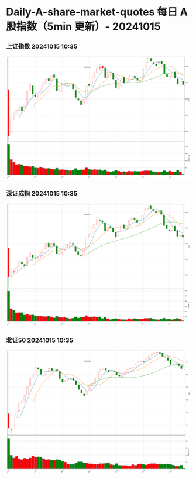 
# Daily-A-share-market-quotes 每日 A 股指数（5min 更新）- 20241015

### 上证指数 20241015 10:35
![](./fig/2024/10/20241015-sh000001.png)

### 深证成指 20241015 10:35
![](./fig/2024/10/20241015-sz399001.png)

### 北证50 20241015 10:35
![](./fig/2024/10/20241015-bj899050.png)
